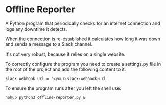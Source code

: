 # Offline Reporter
A Python program that periodically checks for an internet connection and logs any downtime it detects.

When the connection is re-established it calculates how long it was down and sends a message to a Slack channel.

It's not very robust, because it relies on a single website.

To correctly configure the program you need to create a settings.py file in the root of the project and add 
the following content to it:

    slack_webhook_url = '<your-slack-webhook-url' 

To ensure the program runs after you left the shell use:

    nohup python3 offline-reporter.py &
